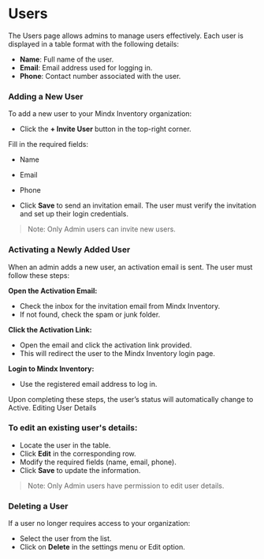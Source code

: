 # **Users**

The Users page allows admins to manage users effectively. Each user is displayed in a table format with the following details:

- **Name**: Full name of the user.
- **Email**: Email address used for logging in.
- **Phone**: Contact number associated with the user.

### **Adding a New User**

To add a new user to your Mindx Inventory organization:

- Click the **+ Invite User** button in the top-right corner.

Fill in the required fields:

- Name
- Email
- Phone

- Click **Save** to send an invitation email.
  The user must verify the invitation and set up their login credentials.

> Note: Only Admin users can invite new users.

### **Activating a Newly Added User**

When an admin adds a new user, an activation email is sent. The user must follow these steps:

**Open the Activation Email:**

- Check the inbox for the invitation email from Mindx Inventory.
- If not found, check the spam or junk folder.

**Click the Activation Link:**

- Open the email and click the activation link provided.
- This will redirect the user to the Mindx Inventory login page.

**Login to Mindx Inventory:**

- Use the registered email address to log in.

Upon completing these steps, the user’s status will automatically change to Active.
Editing User Details

### **To edit an existing user's details:**

- Locate the user in the table.
- Click **Edit** in the corresponding row.
- Modify the required fields (name, email, phone).
- Click **Save** to update the information.

> Note: Only Admin users have permission to edit user details.

### **Deleting a User**

If a user no longer requires access to your organization:

- Select the user from the list.
- Click on **Delete** in the settings menu or Edit option.

